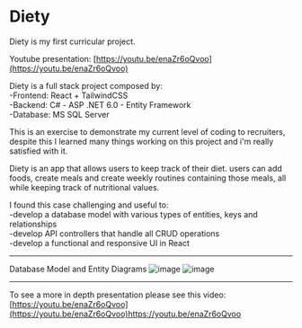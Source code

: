 # Diety
Diety is my first curricular project.  

Youtube presentation: [https://youtu.be/enaZr6oQvoo](https://youtu.be/enaZr6oQvoo)

Diety is a full stack project composed by:  
-Frontend: React + TailwindCSS  
-Backend: C# - ASP .NET 6.0 - Entity Framework  
-Database: MS SQL Server  
  
This is an exercise to demonstrate my current level of coding to recruiters, despite this I learned many things working on this project and i'm really satisfied with it.  
  
Diety is an app that allows users to keep track of their diet. users can add foods, create meals and create weekly routines containing those meals, all while keeping track of nutritional values.  
  
I found this case challenging and useful to:  
-develop a database model with various types of entities, keys and relationships  
-develop API controllers that handle all CRUD operations  
-develop a functional and responsive UI in React

---------------------------------------------------------------------------------------------------------------------------------

Database Model and Entity Diagrams
![image](https://github.com/MattMNC/Diety/assets/98954649/329287d2-aede-4b4f-80f4-26807b11e19e)
![image](https://github.com/MattMNC/Diety/assets/98954649/92ca7dc2-5ce7-4470-b830-e92835634c76)


---------------------------------------------------------------------------------------------------------------------------------

To see a more in depth presentation please see this video: [https://youtu.be/enaZr6oQvoo](https://youtu.be/enaZr6oQvoo)https://youtu.be/enaZr6oQvoo

